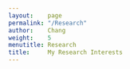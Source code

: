 ```yaml
---
layout:    page
permalink: "/Research"
author:    Chang
weight:    5
menutitle: Research
title:     My Research Interests
---
```


